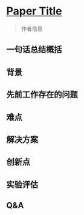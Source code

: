 # [Paper Title](website)

> 作者信息

## 一句话总结概括



## 背景



## 先前工作存在的问题



## 难点



## 解决方案



## 创新点



## 实验评估



## Q&A
